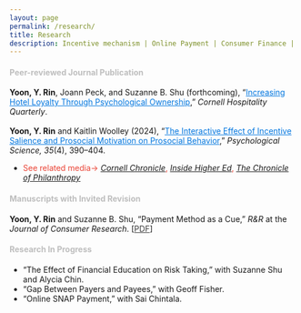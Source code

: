 ```yaml
---
layout: page
permalink: /research/
title: Research
description: Incentive mechanism | Online Payment | Consumer Finance | Digital marketing
---
```


<h4><span style="color:#bebebe;"><b>Peer-reviewed Journal Publication</b></span></h4>
<b>Yoon, Y. Rin</b>, Joann Peck, and Suzanne B. Shu (forthcoming), “<a style="color: #0076df" href="https://journals.sagepub.com/doi/pdf/10.1177/19389655241309634">Increasing Hotel Loyalty Through Psychological Ownership</a>,” <i>Cornell Hospitality Quarterly</i>.
<br> <br>
<b>Yoon, Y. Rin</b> and Kaitlin Woolley (2024), “<a style="color: #0076df" href="https://journals.sagepub.com/doi/pdf/10.1177/09567976241234560?casa_token=xy88uaJX2gYAAAAA:az7vR526gNd-km8wec-IromU89eAj0QWzDN-QvisO5ePeKzXOxpWIFS-aT8nmO1_7LwhxFJFAV0J">The Interactive Effect of Incentive Salience and Prosocial Motivation on Prosocial Behavior</a>,” <i>Psychological Science, 35</i>(4), 390–404.
<ul>
<li><span style="color:#EA4335">See related media→ <em><a href="https://news.cornell.edu/stories/2024/03/promoting-thank-you-gifts-can-boost-charitable-donations">Cornell Chronicle</a></em>, <a href="https://www.insidehighered.com/news/business/fundraising/2024/03/18/small-thank-you-gifts-may-boost-alumni-donor-engagement"><em>Inside Higher Ed</em></a>, <a href="https://www.philanthropy.com/article/small-thank-you-gifts-encourage-uncommitted-lapsed-donors-to-give-study-finds"><em>The Chronicle of Philanthropy</em></a></span></li>
</ul>
   <!--- 1. [Abstract]({% link misc_pages/abstracts/2019_abstract_socspace.md %})---> 
   <!--- 2. What we made our Ps do: <a target="_blank" href="https://johnson.yul1.qualtrics.com/jfe/preview/previewId/3179a1e6-e7b6-446a-8c9f-8f9e184f3ad3/SV_7R5HQDCp5R46FTw/BL_eD5lDRgge4KQ0x8?Q_SurveyVersionID=current">demo1</a>, <a target="_blank" href="https://johnson.yul1.qualtrics.com/jfe/preview/previewId/3179a1e6-e7b6-446a-8c9f-8f9e184f3ad3/SV_7R5HQDCp5R46FTw/BL_3eIUIh36JBzryuN?Q_SurveyVersionID=current">demo2</a> ---> 
   <!--- 3. <a href="TBD">OSF</a>   ---> 
<h4><span style="color:#bebebe;"><b>Manuscripts with Invited Revision</b></span></h4>
<b>Yoon, Y. Rin</b> and Suzanne B. Shu, “Payment Method as a Cue,” <i>R&R</i> at the <i>Journal of Consumer Research</i>. [<a style="color: #3b3b3b" href="https://cornell.box.com/s/pullok30s9g7m0iax11ce64hcdsdds0i">PDF</a>]



 <!--- <h4><span style="color:#bebebe;"><b>Manuscripts Under Review</b> </span></h4> --->


 <!--- <h4><span style="color:#bebebe;"><b>Manuscripts in Preparation</b> </span></h4>--->



<h4><span style="color:#bebebe;"><b>Research In Progress</b></span></h4>

- “The Effect of Financial Education on Risk Taking,” with Suzanne Shu and Alycia Chin.
- “Gap Between Payers and Payees,” with Geoff Fisher.
- “Online SNAP Payment,” with Sai Chintala.

<!--- - “Short-term rental market,” with Peng Liu and Marcos Medeiros. <h3 class="year">{{2023}}</h3>--->
